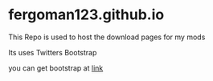 fergoman123.github.io
=====================
This Repo is used to host the download pages for my mods

Its uses Twitters Bootstrap

you can get bootstrap at [link](getbootstrap.com)
